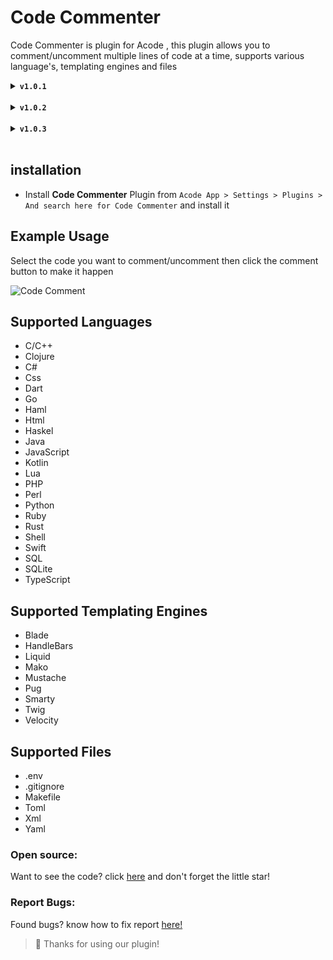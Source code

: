 # Code Commenter

Code Commenter is plugin for Acode , this plugin allows you to comment/uncomment multiple lines of code at a time, supports various language's, templating engines and files

<details>
        <summary>
            <code><strong>v1.0.1</strong></code>
        </summary>
        <ul> <br>
            <li>Added support for <code>.ejs</code> and <code>.mjs</code></li>
            <li>Updated readme</li>
        </ul>
    </details><br>
<details>
        <summary>
            <code><strong>v1.0.2</strong></code>
        </summary>
        <ul> <br>
            <li>Added plugin settings option</li>
            <li>Updated readme</li>
        </ul>
    </details><br>
<details>
        <summary>
            <code><strong>v1.0.3</strong></code>
        </summary>
        <ul> <br>
         <a href="https://github.com/coswat/acode-code-commenter/pull/4">Merged pr</a>
        </ul>
    </details><br>
    
## installation 

- Install **Code Commenter** Plugin from `Acode App > Settings > Plugins > And search here for Code Commenter` and install it

## Example Usage

Select the code you want to comment/uncomment then click the comment button to make it happen

![Code Comment](https://github.com/coswat/todo/assets/97345827/3d92ca99-12be-472b-96a4-4d62cb420552)

## Supported Languages

- C/C++ 
- Clojure
- C#
- Css
- Dart
- Go
- Haml 
- Html
- Haskel
- Java
- JavaScript
- Kotlin
- Lua
- PHP
- Perl
- Python
- Ruby
- Rust
- Shell 
- Swift 
- SQL 
- SQLite
- TypeScript

## Supported Templating Engines

- Blade
- HandleBars
- Liquid
- Mako
- Mustache
- Pug
- Smarty
- Twig
- Velocity 

## Supported Files 

- .env
- .gitignore
- Makefile
- Toml
- Xml
- Yaml

### Open source:
Want to see the code? click [here](https://github.com/coswat/acode-code-commenter) 
and don't forget the little star!

### Report Bugs:
Found bugs? know how to fix report [here!](https://github.com/coswat/acode-code-commenter/issues)

> 👾 Thanks for using our plugin!